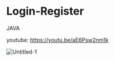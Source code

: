 # Login-Register
JAVA

youtube: https://youtu.be/aE6Psw2nm1k

![Untitled-1](https://user-images.githubusercontent.com/71060268/147350304-5dbbdd46-ca55-418e-aef0-12b521767459.png)

